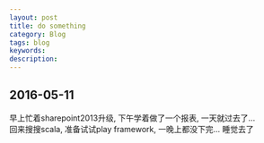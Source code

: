 ```yaml
---
layout: post
title: do something
category: Blog
tags: blog
keywords:
description:
---
```

## 2016-05-11 

早上忙着sharepoint2013升级, 下午学着做了一个报表, 一天就过去了...  
回来搜搜scala, 准备试试play framework, 一晚上都没下完... 睡觉去了